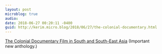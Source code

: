 ```yaml
---
layout: post
microblog: true
audio: 
date: 2018-06-27 00:20:11 -0400
guid: http://kerim.micro.blog/2018/06/27/the-colonial-documentary.html
---
```

[The Colonial Documentary Film in South and South-East Asia](https://edinburghuniversitypress.com/book-the-colonial-documentary-film-in-south-and-south-east-asia.html) (Important new anthology.)
